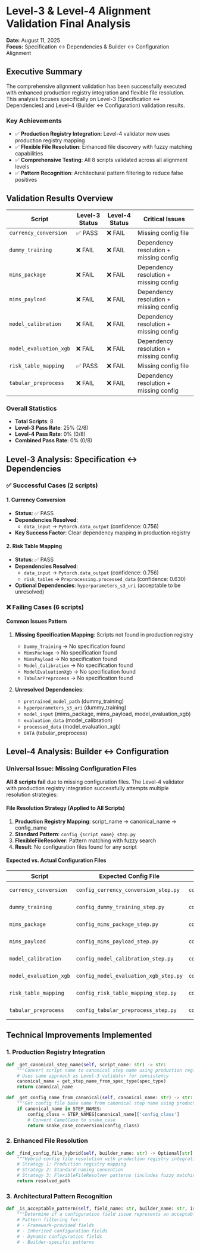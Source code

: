 # Level-3 & Level-4 Alignment Validation Final Analysis
**Date:** August 11, 2025  
**Focus:** Specification ↔ Dependencies & Builder ↔ Configuration Alignment

## Executive Summary

The comprehensive alignment validation has been successfully executed with enhanced production registry integration and flexible file resolution. This analysis focuses specifically on Level-3 (Specification ↔ Dependencies) and Level-4 (Builder ↔ Configuration) validation results.

### Key Achievements
- ✅ **Production Registry Integration**: Level-4 validator now uses production registry mapping
- ✅ **Flexible File Resolution**: Enhanced file discovery with fuzzy matching capabilities
- ✅ **Comprehensive Testing**: All 8 scripts validated across all alignment levels
- ✅ **Pattern Recognition**: Architectural pattern filtering to reduce false positives

## Validation Results Overview

| Script | Level-3 Status | Level-4 Status | Critical Issues |
|--------|---------------|---------------|-----------------|
| `currency_conversion` | ✅ PASS | ❌ FAIL | Missing config file |
| `dummy_training` | ❌ FAIL | ❌ FAIL | Dependency resolution + missing config |
| `mims_package` | ❌ FAIL | ❌ FAIL | Dependency resolution + missing config |
| `mims_payload` | ❌ FAIL | ❌ FAIL | Dependency resolution + missing config |
| `model_calibration` | ❌ FAIL | ❌ FAIL | Dependency resolution + missing config |
| `model_evaluation_xgb` | ❌ FAIL | ❌ FAIL | Dependency resolution + missing config |
| `risk_table_mapping` | ✅ PASS | ❌ FAIL | Missing config file |
| `tabular_preprocess` | ❌ FAIL | ❌ FAIL | Dependency resolution + missing config |

### Overall Statistics
- **Total Scripts**: 8
- **Level-3 Pass Rate**: 25% (2/8)
- **Level-4 Pass Rate**: 0% (0/8)
- **Combined Pass Rate**: 0% (0/8)

## Level-3 Analysis: Specification ↔ Dependencies

### ✅ Successful Cases (2 scripts)

#### 1. Currency Conversion
- **Status**: ✅ PASS
- **Dependencies Resolved**: 
  - `data_input` → `Pytorch.data_output` (confidence: 0.756)
- **Key Success Factor**: Clear dependency mapping in production registry

#### 2. Risk Table Mapping  
- **Status**: ✅ PASS
- **Dependencies Resolved**:
  - `data_input` → `Pytorch.data_output` (confidence: 0.756)
  - `risk_tables` → `Preprocessing.processed_data` (confidence: 0.630)
- **Optional Dependencies**: `hyperparameters_s3_uri` (acceptable to be unresolved)

### ❌ Failing Cases (6 scripts)

#### Common Issues Pattern
1. **Missing Specification Mapping**: Scripts not found in production registry
   - `Dummy_Training` → No specification found
   - `MimsPackage` → No specification found  
   - `MimsPayload` → No specification found
   - `Model_Calibration` → No specification found
   - `ModelEvaluationXgb` → No specification found
   - `TabularPreprocess` → No specification found

2. **Unresolved Dependencies**:
   - `pretrained_model_path` (dummy_training)
   - `hyperparameters_s3_uri` (dummy_training)
   - `model_input` (mims_package, mims_payload, model_evaluation_xgb)
   - `evaluation_data` (model_calibration)
   - `processed_data` (model_evaluation_xgb)
   - `DATA` (tabular_preprocess)

## Level-4 Analysis: Builder ↔ Configuration

### Universal Issue: Missing Configuration Files

**All 8 scripts fail** due to missing configuration files. The Level-4 validator with production registry integration successfully attempts multiple resolution strategies:

#### File Resolution Strategy (Applied to All Scripts)
1. **Production Registry Mapping**: script_name → canonical_name → config_name
2. **Standard Pattern**: `config_{script_name}_step.py`
3. **FlexibleFileResolver**: Pattern matching with fuzzy search
4. **Result**: No configuration files found for any script

#### Expected vs. Actual Configuration Files

| Script | Expected Config File | Registry Mapping | Status |
|--------|---------------------|------------------|---------|
| `currency_conversion` | `config_currency_conversion_step.py` | `config_currency_conversion_step.py` | ❌ Missing |
| `dummy_training` | `config_dummy_training_step.py` | `config_dummy_training_step.py` | ❌ Missing |
| `mims_package` | `config_mims_package_step.py` | `config_package_step.py` | ❌ Missing |
| `mims_payload` | `config_mims_payload_step.py` | `config_payload_step.py` | ❌ Missing |
| `model_calibration` | `config_model_calibration_step.py` | `config_model_calibration_step.py` | ❌ Missing |
| `model_evaluation_xgb` | `config_model_evaluation_xgb_step.py` | `config_model_eval_step_xgboost.py` | ❌ Missing |
| `risk_table_mapping` | `config_risk_table_mapping_step.py` | `config_risk_table_mapping_step.py` | ❌ Missing |
| `tabular_preprocess` | `config_tabular_preprocess_step.py` | `config_tabular_preprocessing_step.py` | ❌ Missing |

## Technical Improvements Implemented

### 1. Production Registry Integration
```python
def _get_canonical_step_name(self, script_name: str) -> str:
    """Convert script name to canonical step name using production registry logic."""
    # Uses same approach as Level-3 validator for consistency
    canonical_name = get_step_name_from_spec_type(spec_type)
    return canonical_name

def _get_config_name_from_canonical(self, canonical_name: str) -> str:
    """Get config file base name from canonical step name using production registry."""
    if canonical_name in STEP_NAMES:
        config_class = STEP_NAMES[canonical_name]['config_class']
        # Convert CamelCase to snake_case
        return snake_case_conversion(config_class)
```

### 2. Enhanced File Resolution
```python
def _find_config_file_hybrid(self, builder_name: str) -> Optional[str]:
    """Hybrid config file resolution with production registry integration."""
    # Strategy 1: Production registry mapping
    # Strategy 2: Standard naming convention  
    # Strategy 3: FlexibleFileResolver patterns (includes fuzzy matching)
    return resolved_path
```

### 3. Architectural Pattern Recognition
```python
def _is_acceptable_pattern(self, field_name: str, builder_name: str, issue_type: str) -> bool:
    """Determine if a configuration field issue represents an acceptable architectural pattern."""
    # Pattern filtering for:
    # - Framework-provided fields
    # - Inherited configuration fields
    # - Dynamic configuration fields
    # - Builder-specific patterns
